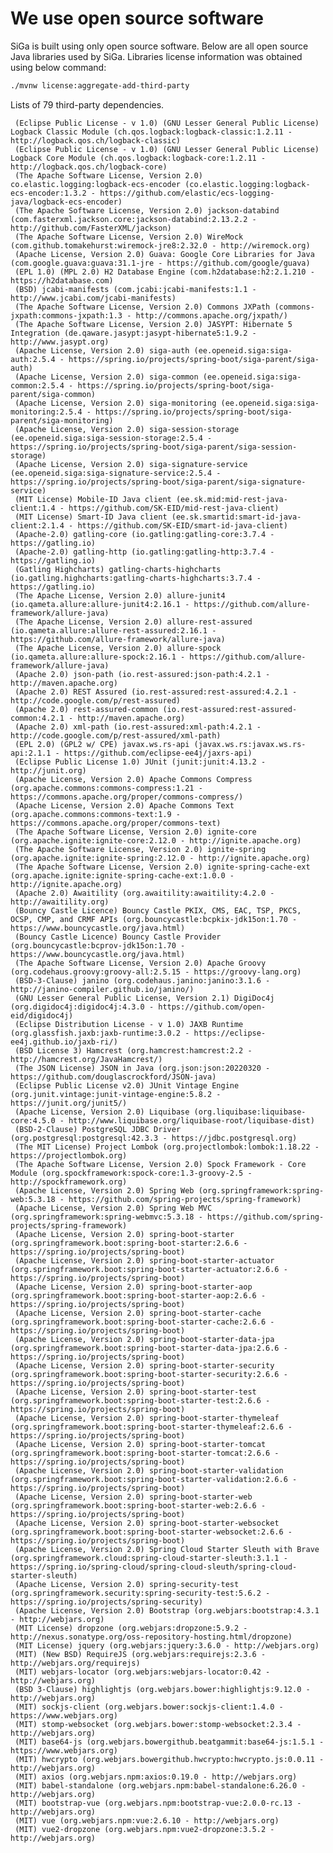 # We use open source software
SiGa is built using only open source software. Below are all open source Java libraries used by SiGa. 
Libraries license information was obtained using below command:

```bash
./mvnw license:aggregate-add-third-party
```

Lists of 79 third-party dependencies.

     (Eclipse Public License - v 1.0) (GNU Lesser General Public License) Logback Classic Module (ch.qos.logback:logback-classic:1.2.11 - http://logback.qos.ch/logback-classic)
     (Eclipse Public License - v 1.0) (GNU Lesser General Public License) Logback Core Module (ch.qos.logback:logback-core:1.2.11 - http://logback.qos.ch/logback-core)
     (The Apache Software License, Version 2.0) co.elastic.logging:logback-ecs-encoder (co.elastic.logging:logback-ecs-encoder:1.3.2 - https://github.com/elastic/ecs-logging-java/logback-ecs-encoder)
     (The Apache Software License, Version 2.0) jackson-databind (com.fasterxml.jackson.core:jackson-databind:2.13.2.2 - http://github.com/FasterXML/jackson)
     (The Apache Software License, Version 2.0) WireMock (com.github.tomakehurst:wiremock-jre8:2.32.0 - http://wiremock.org)
     (Apache License, Version 2.0) Guava: Google Core Libraries for Java (com.google.guava:guava:31.1-jre - https://github.com/google/guava)
     (EPL 1.0) (MPL 2.0) H2 Database Engine (com.h2database:h2:2.1.210 - https://h2database.com)
     (BSD) jcabi-manifests (com.jcabi:jcabi-manifests:1.1 - http://www.jcabi.com/jcabi-manifests)
     (The Apache Software License, Version 2.0) Commons JXPath (commons-jxpath:commons-jxpath:1.3 - http://commons.apache.org/jxpath/)
     (The Apache Software License, Version 2.0) JASYPT: Hibernate 5 Integration (de.qaware.jasypt:jasypt-hibernate5:1.9.2 - http://www.jasypt.org)
     (Apache License, Version 2.0) siga-auth (ee.openeid.siga:siga-auth:2.5.4 - https://spring.io/projects/spring-boot/siga-parent/siga-auth)
     (Apache License, Version 2.0) siga-common (ee.openeid.siga:siga-common:2.5.4 - https://spring.io/projects/spring-boot/siga-parent/siga-common)
     (Apache License, Version 2.0) siga-monitoring (ee.openeid.siga:siga-monitoring:2.5.4 - https://spring.io/projects/spring-boot/siga-parent/siga-monitoring)
     (Apache License, Version 2.0) siga-session-storage (ee.openeid.siga:siga-session-storage:2.5.4 - https://spring.io/projects/spring-boot/siga-parent/siga-session-storage)
     (Apache License, Version 2.0) siga-signature-service (ee.openeid.siga:siga-signature-service:2.5.4 - https://spring.io/projects/spring-boot/siga-parent/siga-signature-service)
     (MIT License) Mobile-ID Java client (ee.sk.mid:mid-rest-java-client:1.4 - https://github.com/SK-EID/mid-rest-java-client)
     (MIT License) Smart-ID Java client (ee.sk.smartid:smart-id-java-client:2.1.4 - https://github.com/SK-EID/smart-id-java-client)
     (Apache-2.0) gatling-core (io.gatling:gatling-core:3.7.4 - https://gatling.io)
     (Apache-2.0) gatling-http (io.gatling:gatling-http:3.7.4 - https://gatling.io)
     (Gatling Highcharts) gatling-charts-highcharts (io.gatling.highcharts:gatling-charts-highcharts:3.7.4 - https://gatling.io)
     (The Apache License, Version 2.0) allure-junit4 (io.qameta.allure:allure-junit4:2.16.1 - https://github.com/allure-framework/allure-java)
     (The Apache License, Version 2.0) allure-rest-assured (io.qameta.allure:allure-rest-assured:2.16.1 - https://github.com/allure-framework/allure-java)
     (The Apache License, Version 2.0) allure-spock (io.qameta.allure:allure-spock:2.16.1 - https://github.com/allure-framework/allure-java)
     (Apache 2.0) json-path (io.rest-assured:json-path:4.2.1 - http://maven.apache.org)
     (Apache 2.0) REST Assured (io.rest-assured:rest-assured:4.2.1 - http://code.google.com/p/rest-assured)
     (Apache 2.0) rest-assured-common (io.rest-assured:rest-assured-common:4.2.1 - http://maven.apache.org)
     (Apache 2.0) xml-path (io.rest-assured:xml-path:4.2.1 - http://code.google.com/p/rest-assured/xml-path)
     (EPL 2.0) (GPL2 w/ CPE) javax.ws.rs-api (javax.ws.rs:javax.ws.rs-api:2.1.1 - https://github.com/eclipse-ee4j/jaxrs-api)
     (Eclipse Public License 1.0) JUnit (junit:junit:4.13.2 - http://junit.org)
     (Apache License, Version 2.0) Apache Commons Compress (org.apache.commons:commons-compress:1.21 - https://commons.apache.org/proper/commons-compress/)
     (Apache License, Version 2.0) Apache Commons Text (org.apache.commons:commons-text:1.9 - https://commons.apache.org/proper/commons-text)
     (The Apache Software License, Version 2.0) ignite-core (org.apache.ignite:ignite-core:2.12.0 - http://ignite.apache.org)
     (The Apache Software License, Version 2.0) ignite-spring (org.apache.ignite:ignite-spring:2.12.0 - http://ignite.apache.org)
     (The Apache Software License, Version 2.0) ignite-spring-cache-ext (org.apache.ignite:ignite-spring-cache-ext:1.0.0 - http://ignite.apache.org)
     (Apache 2.0) Awaitility (org.awaitility:awaitility:4.2.0 - http://awaitility.org)
     (Bouncy Castle Licence) Bouncy Castle PKIX, CMS, EAC, TSP, PKCS, OCSP, CMP, and CRMF APIs (org.bouncycastle:bcpkix-jdk15on:1.70 - https://www.bouncycastle.org/java.html)
     (Bouncy Castle Licence) Bouncy Castle Provider (org.bouncycastle:bcprov-jdk15on:1.70 - https://www.bouncycastle.org/java.html)
     (The Apache Software License, Version 2.0) Apache Groovy (org.codehaus.groovy:groovy-all:2.5.15 - https://groovy-lang.org)
     (BSD-3-Clause) janino (org.codehaus.janino:janino:3.1.6 - http://janino-compiler.github.io/janino/)
     (GNU Lesser General Public License, Version 2.1) DigiDoc4j (org.digidoc4j:digidoc4j:4.3.0 - https://github.com/open-eid/digidoc4j)
     (Eclipse Distribution License - v 1.0) JAXB Runtime (org.glassfish.jaxb:jaxb-runtime:3.0.2 - https://eclipse-ee4j.github.io/jaxb-ri/)
     (BSD License 3) Hamcrest (org.hamcrest:hamcrest:2.2 - http://hamcrest.org/JavaHamcrest/)
     (The JSON License) JSON in Java (org.json:json:20220320 - https://github.com/douglascrockford/JSON-java)
     (Eclipse Public License v2.0) JUnit Vintage Engine (org.junit.vintage:junit-vintage-engine:5.8.2 - https://junit.org/junit5/)
     (Apache License, Version 2.0) Liquibase (org.liquibase:liquibase-core:4.5.0 - http://www.liquibase.org/liquibase-root/liquibase-dist)
     (BSD-2-Clause) PostgreSQL JDBC Driver (org.postgresql:postgresql:42.3.3 - https://jdbc.postgresql.org)
     (The MIT License) Project Lombok (org.projectlombok:lombok:1.18.22 - https://projectlombok.org)
     (The Apache Software License, Version 2.0) Spock Framework - Core Module (org.spockframework:spock-core:1.3-groovy-2.5 - http://spockframework.org)
     (Apache License, Version 2.0) Spring Web (org.springframework:spring-web:5.3.18 - https://github.com/spring-projects/spring-framework)
     (Apache License, Version 2.0) Spring Web MVC (org.springframework:spring-webmvc:5.3.18 - https://github.com/spring-projects/spring-framework)
     (Apache License, Version 2.0) spring-boot-starter (org.springframework.boot:spring-boot-starter:2.6.6 - https://spring.io/projects/spring-boot)
     (Apache License, Version 2.0) spring-boot-starter-actuator (org.springframework.boot:spring-boot-starter-actuator:2.6.6 - https://spring.io/projects/spring-boot)
     (Apache License, Version 2.0) spring-boot-starter-aop (org.springframework.boot:spring-boot-starter-aop:2.6.6 - https://spring.io/projects/spring-boot)
     (Apache License, Version 2.0) spring-boot-starter-cache (org.springframework.boot:spring-boot-starter-cache:2.6.6 - https://spring.io/projects/spring-boot)
     (Apache License, Version 2.0) spring-boot-starter-data-jpa (org.springframework.boot:spring-boot-starter-data-jpa:2.6.6 - https://spring.io/projects/spring-boot)
     (Apache License, Version 2.0) spring-boot-starter-security (org.springframework.boot:spring-boot-starter-security:2.6.6 - https://spring.io/projects/spring-boot)
     (Apache License, Version 2.0) spring-boot-starter-test (org.springframework.boot:spring-boot-starter-test:2.6.6 - https://spring.io/projects/spring-boot)
     (Apache License, Version 2.0) spring-boot-starter-thymeleaf (org.springframework.boot:spring-boot-starter-thymeleaf:2.6.6 - https://spring.io/projects/spring-boot)
     (Apache License, Version 2.0) spring-boot-starter-tomcat (org.springframework.boot:spring-boot-starter-tomcat:2.6.6 - https://spring.io/projects/spring-boot)
     (Apache License, Version 2.0) spring-boot-starter-validation (org.springframework.boot:spring-boot-starter-validation:2.6.6 - https://spring.io/projects/spring-boot)
     (Apache License, Version 2.0) spring-boot-starter-web (org.springframework.boot:spring-boot-starter-web:2.6.6 - https://spring.io/projects/spring-boot)
     (Apache License, Version 2.0) spring-boot-starter-websocket (org.springframework.boot:spring-boot-starter-websocket:2.6.6 - https://spring.io/projects/spring-boot)
     (Apache License, Version 2.0) Spring Cloud Starter Sleuth with Brave (org.springframework.cloud:spring-cloud-starter-sleuth:3.1.1 - https://spring.io/spring-cloud/spring-cloud-sleuth/spring-cloud-starter-sleuth)
     (Apache License, Version 2.0) spring-security-test (org.springframework.security:spring-security-test:5.6.2 - https://spring.io/projects/spring-security)
     (Apache License, Version 2.0) Bootstrap (org.webjars:bootstrap:4.3.1 - http://webjars.org)
     (MIT License) dropzone (org.webjars:dropzone:5.9.2 - http://nexus.sonatype.org/oss-repository-hosting.html/dropzone)
     (MIT License) jquery (org.webjars:jquery:3.6.0 - http://webjars.org)
     (MIT) (New BSD) RequireJS (org.webjars:requirejs:2.3.6 - http://webjars.org/requirejs)
     (MIT) webjars-locator (org.webjars:webjars-locator:0.42 - http://webjars.org)
     (BSD 3-Clause) highlightjs (org.webjars.bower:highlightjs:9.12.0 - http://webjars.org)
     (MIT) sockjs-client (org.webjars.bower:sockjs-client:1.4.0 - https://www.webjars.org)
     (MIT) stomp-websocket (org.webjars.bower:stomp-websocket:2.3.4 - http://webjars.org)
     (MIT) base64-js (org.webjars.bowergithub.beatgammit:base64-js:1.5.1 - https://www.webjars.org)
     (MIT) hwcrypto (org.webjars.bowergithub.hwcrypto:hwcrypto.js:0.0.11 - http://webjars.org)
     (MIT) axios (org.webjars.npm:axios:0.19.0 - http://webjars.org)
     (MIT) babel-standalone (org.webjars.npm:babel-standalone:6.26.0 - http://webjars.org)
     (MIT) bootstrap-vue (org.webjars.npm:bootstrap-vue:2.0.0-rc.13 - http://webjars.org)
     (MIT) vue (org.webjars.npm:vue:2.6.10 - http://webjars.org)
     (MIT) vue2-dropzone (org.webjars.npm:vue2-dropzone:3.5.2 - http://webjars.org)
